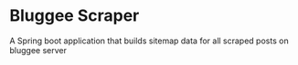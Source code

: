 # Bluggee Scraper

A Spring boot application that builds sitemap data for all scraped posts on bluggee server
